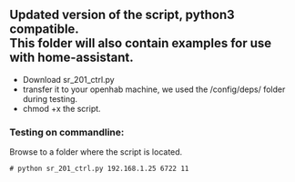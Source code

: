 Updated version of the script, python3 compatible.<br>
This folder will also contain examples for use with home-assistant.
---

- Download sr_201_ctrl.py
- transfer it to your openhab machine, we used the /config/deps/ folder during testing.
- chmod +x the script.

### Testing on commandline:

Browse to a folder where the script is located.
```
# python sr_201_ctrl.py 192.168.1.25 6722 11
```
